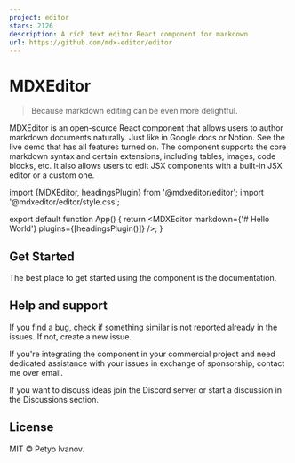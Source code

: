 ```yaml
---
project: editor
stars: 2126
description: A rich text editor React component for markdown
url: https://github.com/mdx-editor/editor
---
```


MDXEditor
=========

> Because markdown editing can be even more delightful.

MDXEditor is an open-source React component that allows users to author markdown documents naturally. Just like in Google docs or Notion. See the live demo that has all features turned on. The component supports the core markdown syntax and certain extensions, including tables, images, code blocks, etc. It also allows users to edit JSX components with a built-in JSX editor or a custom one.

import {MDXEditor, headingsPlugin} from '@mdxeditor/editor';
import '@mdxeditor/editor/style.css';

export default function App() {
  return <MDXEditor markdown\={'# Hello World'} plugins\={\[headingsPlugin()\]} />;
}

Get Started
-----------

The best place to get started using the component is the documentation.

Help and support
----------------

If you find a bug, check if something similar is not reported already in the issues. If not, create a new issue.

If you're integrating the component in your commercial project and need dedicated assistance with your issues in exchange of sponsorship, contact me over email.

If you want to discuss ideas join the Discord server or start a discussion in the Discussions section.

License
-------

MIT © Petyo Ivanov.
